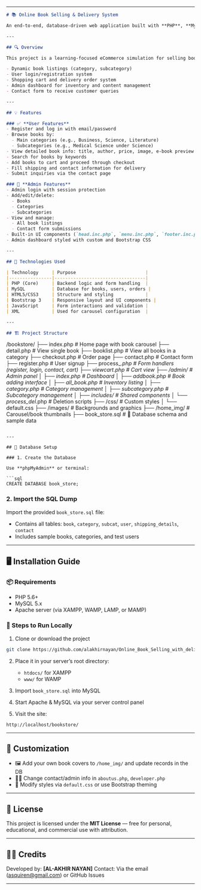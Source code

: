 
---

```markdown
# 📚 Online Book Selling & Delivery System

An end-to-end, database-driven web application built with **PHP**, **MySQL**, **HTML5**, **CSS3**, and **JavaScript**, designed to simulate a real-world online bookstore. Users can browse and purchase books, and administrators can manage inventory, categories, users, and customer messages.

---

## 🔍 Overview

This project is a learning-focused eCommerce simulation for selling books online, complete with:

- Dynamic book listings (category, subcategory)
- User login/registration system
- Shopping cart and delivery order system
- Admin dashboard for inventory and content management
- Contact form to receive customer queries

---

## 💡 Features

### ✅ **User Features**
- Register and log in with email/password
- Browse books by:
  - Main categories (e.g., Business, Science, Literature)
  - Subcategories (e.g., Medical Science under Science)
- View detailed book info: title, author, price, image, e-book preview
- Search for books by keywords
- Add books to cart and proceed through checkout
- Fill shipping and contact information for delivery
- Submit inquiries via the contact page

### 🔐 **Admin Features**
- Admin login with session protection
- Add/edit/delete:
  - Books
  - Categories
  - Subcategories
- View and manage:
  - All book listings
  - Contact form submissions
- Built-in UI components (`head.inc.php`, `menu.inc.php`, `footer.inc.php`) for consistent layout
- Admin dashboard styled with custom and Bootstrap CSS

---

## 🧰 Technologies Used

| Technology     | Purpose                          |
|----------------|----------------------------------|
| PHP (Core)     | Backend logic and form handling  |
| MySQL          | Database for books, users, orders |
| HTML5/CSS3     | Structure and styling            |
| Bootstrap 3    | Responsive layout and UI components |
| JavaScript     | Form interactions and validation |
| XML            | Used for carousel configuration  |

---

## 🏗️ Project Structure

```

/bookstore/
├── index.php               # Home page with book carousel
├── detail.php              # View single book
├── booklist.php            # View all books in a category
├── checkout.php            # Order page
├── contact.php             # Contact form
├── register.php            # User signup
├── process\_*.php           # Form handlers (register, login, contact, cart)
├── viewcart.php            # Cart view
├── /admin/                 # Admin panel
│   ├── index.php           # Dashboard
│   ├── addbook.php         # Book adding interface
│   ├── all\_book.php        # Inventory listing
│   ├── category.php        # Category management
│   ├── subcategory.php     # Subcategory management
│   ├── includes/           # Shared components
│   └── process\_del*.php    # Deletion scripts
├── /css/                   # Custom styles
│   └── default.css
├── /images/                # Backgrounds and graphics
├── /home\_img/              # Carousel/book thumbnails
├── book\_store.sql          # 🧩 Database schema and sample data

````

---

## 🧾 Database Setup

### 1. Create the Database

Use **phpMyAdmin** or terminal:

```sql
CREATE DATABASE book_store;
````

### 2. Import the SQL Dump

Import the provided `book_store.sql` file:

* Contains all tables: `book`, `category`, `subcat`, `user`, `shipping_details`, `contact`
* Includes sample books, categories, and test users

---

## 🖥️ Installation Guide

### 📦 Requirements

* PHP 5.6+
* MySQL 5.x
* Apache server (via XAMPP, WAMP, LAMP, or MAMP)

### 🚀 Steps to Run Locally

1. Clone or download the project

```bash
git clone https://github.com/alakhirnayan/Online_Book_Selling_with_delivery.git
```

2. Place it in your server’s root directory:

   * `htdocs/` for XAMPP
   * `www/` for WAMP

3. Import `book_store.sql` into MySQL

4. Start Apache & MySQL via your server control panel

5. Visit the site:

```
http://localhost/bookstore/
```

---

## 🧩 Customization

* 🖼 Add your own book covers to `/home_img/` and update records in the DB
* 🧑‍💼 Change contact/admin info in `aboutus.php`, `developer.php`
* 🎨 Modify styles via `default.css` or use Bootstrap theming

---

## 📄 License

This project is licensed under the **MIT License** — free for personal, educational, and commercial use with attribution.

---

## 👨‍💻 Credits

Developed by: **\[AL-AKHIR NAYAN]**
Contact: Via the email (asquiren@gmail.com) or GitHub Issues

---

